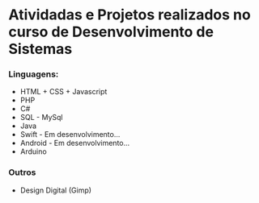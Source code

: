 # Atividadas e Projetos realizados no curso de Desenvolvimento de Sistemas



### Linguagens:
* HTML + CSS + Javascript
* PHP
* C#
* SQL - MySql
* Java
* Swift - Em desenvolvimento...
* Android - Em desenvolvimento...
* Arduino


### Outros
* Design Digital (Gimp)